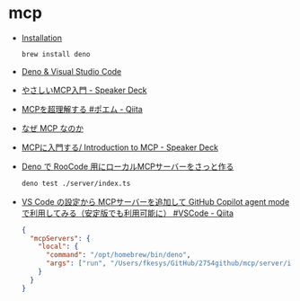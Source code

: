 # mcp

- [Installation](https://docs.deno.com/runtime/getting_started/installation/)

  ```sh
  brew install deno
  ```

- [Deno & Visual Studio Code](https://docs.deno.com/runtime/reference/vscode/)
- [やさしいMCP入門 - Speaker Deck](https://speakerdeck.com/minorun365/yasasiimcpru-men)
- [MCPを超理解する #ポエム - Qiita](https://qiita.com/ak-sasaki0919/items/b216a06b0ef33536fc3b)
- [なぜ MCP なのか](https://voluntas.ghost.io/why-mcp/)
- [MCPに入門する/ Introduction to MCP - Speaker Deck](https://speakerdeck.com/shuntaka/introduction-to-mcp)
- [Deno で RooCode 用にローカルMCPサーバーをさっと作る](https://zenn.dev/mizchi/articles/deno-mcp-server)

  ```sh
  deno test ./server/index.ts
  ```

- [VS Code の設定から MCPサーバーを追加して GitHub Copilot agent mode で利用してみる（安定版でも利用可能に） #VSCode - Qiita](https://qiita.com/youtoy/items/adfeedeedf1309f194ce)

  ```json
  {
    "mcpServers": {
      "local": {
        "command": "/opt/homebrew/bin/deno",
        "args": ["run", "/Users/fkesys/GitHub/2754github/mcp/server/index.ts"]
      }
    }
  }
  ```
